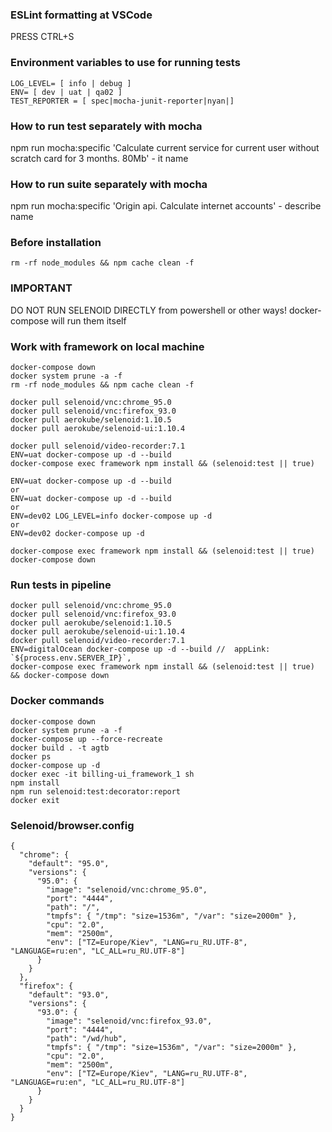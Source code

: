 ### ESLint formatting at VSCode
PRESS CTRL+S
### Environment variables to use for running tests
```
LOG_LEVEL= [ info | debug ]
ENV= [ dev | uat | qa02 ]
TEST_REPORTER = [ spec|mocha-junit-reporter|nyan|]
```
### How to run test separately with mocha
npm run mocha:specific 'Calculate current service for current user without scratch card for 3 months. 80Mb' - it name
### How to run suite separately with mocha
npm run mocha:specific 'Origin api. Calculate internet accounts' - describe name
### Before installation
```
rm -rf node_modules && npm cache clean -f
```
### IMPORTANT
DO NOT RUN SELENOID DIRECTLY from powershell or other ways! docker-compose will run them itself
### Work with framework on local machine
```
docker-compose down
docker system prune -a -f
rm -rf node_modules && npm cache clean -f

docker pull selenoid/vnc:chrome_95.0
docker pull selenoid/vnc:firefox_93.0
docker pull aerokube/selenoid:1.10.5
docker pull aerokube/selenoid-ui:1.10.4

docker pull selenoid/video-recorder:7.1
ENV=uat docker-compose up -d --build
docker-compose exec framework npm install && (selenoid:test || true)
```
```
ENV=uat docker-compose up -d --build
or
ENV=uat docker-compose up -d --build
or
ENV=dev02 LOG_LEVEL=info docker-compose up -d
or
ENV=dev02 docker-compose up -d
```
```
docker-compose exec framework npm install && (selenoid:test || true)
docker-compose down
```
### Run tests in pipeline
```
docker pull selenoid/vnc:chrome_95.0
docker pull selenoid/vnc:firefox_93.0
docker pull aerokube/selenoid:1.10.5
docker pull aerokube/selenoid-ui:1.10.4
docker pull selenoid/video-recorder:7.1
ENV=digitalOcean docker-compose up -d --build //  appLink: `${process.env.SERVER_IP}`,
docker-compose exec framework npm install && (selenoid:test || true) && docker-compose down
```
### Docker commands
```
docker-compose down
docker system prune -a -f
docker-compose up --force-recreate
docker build . -t agtb
docker ps
docker-compose up -d
docker exec -it billing-ui_framework_1 sh
npm install
npm run selenoid:test:decorator:report
docker exit
```



### Selenoid/browser.config
```
{
  "chrome": {
    "default": "95.0",
    "versions": {
      "95.0": {
        "image": "selenoid/vnc:chrome_95.0",
        "port": "4444",
        "path": "/",
        "tmpfs": { "/tmp": "size=1536m", "/var": "size=2000m" },
        "cpu": "2.0",
        "mem": "2500m",
        "env": ["TZ=Europe/Kiev", "LANG=ru_RU.UTF-8", "LANGUAGE=ru:en", "LC_ALL=ru_RU.UTF-8"]
      }
    }
  },
  "firefox": {
    "default": "93.0",
    "versions": {
      "93.0": {
        "image": "selenoid/vnc:firefox_93.0",
        "port": "4444",
        "path": "/wd/hub",
        "tmpfs": { "/tmp": "size=1536m", "/var": "size=2000m" },
        "cpu": "2.0",
        "mem": "2500m",
        "env": ["TZ=Europe/Kiev", "LANG=ru_RU.UTF-8", "LANGUAGE=ru:en", "LC_ALL=ru_RU.UTF-8"]
      }
    }
  }
}
```
